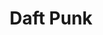 ---
title: Daft Punk
img: "../assets/img/minipro/daft_punk.png    "
link: "https://www.instagram.com/ar/734837780322236/"
tag: "Daft Punk"
---